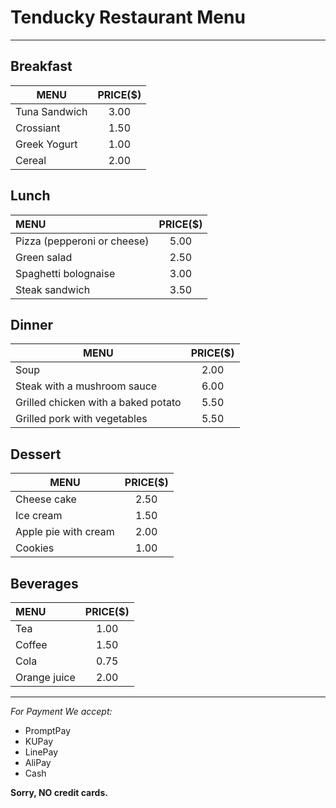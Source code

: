 # Tenducky Restaurant Menu
***


## Breakfast

| MENU          | PRICE($) |
|---------------|:--------:|
| Tuna Sandwich | 3.00     |
| Crossiant     | 1.50     |
| Greek Yogurt  | 1.00     |
| Cereal        | 2.00     |

## Lunch 
|   MENU  |   PRICE($)  |
|:--------|:---------:|
| Pizza (pepperoni or cheese) | 5.00       |
| Green salad                 | 2.50       |
| Spaghetti bolognaise        | 3.00       |
| Steak sandwich              | 3.50       |

## Dinner
| MENU | PRICE($) |
|-----------|:-----------:|
| Soup | 2.00 |
| Steak with a mushroom sauce | 6.00 |
| Grilled chicken with a baked potato | 5.50 |
| Grilled pork with vegetables | 5.50 |

## Dessert
| MENU | PRICE($) |  
| ------------ |:----------:|
|Cheese cake |  2.50 |
|Ice cream | 1.50 |
|Apple pie with cream | 2.00|
|Cookies | 1.00|


## Beverages
| MENU | PRICE($) |
|:--------|:---------:|
| Tea      | 1.00       |
| Coffee                 | 1.50       |
| Cola               | 0.75       |
| Orange juice                | 2.00       |




***
*For Payment We accept:*   
* PromptPay
* KUPay
* LinePay 
* AliPay
* Cash

**Sorry, NO credit cards.**
